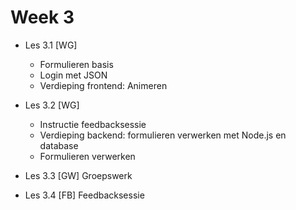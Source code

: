 # Week 3

- Les 3.1 [WG]

  - Formulieren basis
  - Login met JSON
  - Verdieping frontend: Animeren

- Les 3.2 [WG]

  - Instructie feedbacksessie
  - Verdieping backend: formulieren verwerken met Node.js en database
  - Formulieren verwerken

- Les 3.3 [GW] Groepswerk
- Les 3.4 [FB] Feedbacksessie

